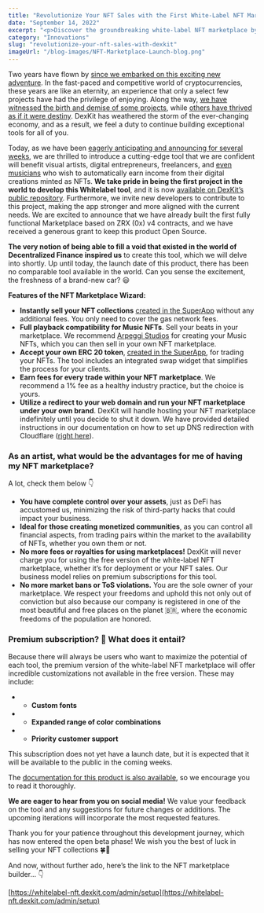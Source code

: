 ```yaml
---
title: "Revolutionize Your NFT Sales with the First White-Label NFT Marketplace by DexKit"
date: "September 14, 2022"
excerpt: "<p>Discover the groundbreaking white-label NFT marketplace by DexKit, offering artists, entrepreneurs, and musicians an unprecedented opportunity to monetize their digital creations. With unique features like instant selling, music playback compatibility, and seamless ERC-20 token integration, this cutting-edge tool empowers creators to take control of their assets and unlock new revenue streams. Explore the advantages of having your own NFT marketplace, free from fees and restrictions, and get ready to elevate your NFT sales to unprecedented heights. Don&#8217;t miss this exclusive opportunity to join the NFT revolution. Read our comprehensive documentation and start building your marketplace today</p> "
category: "Innovations"
slug: "revolutionize-your-nft-sales-with-dexkit"
imageUrl: "/blog-images/NFT-Marketplace-Launch-blog.png"
---
```


Two years have flown by [since we embarked on this exciting new adventure](https://www.youtube.com/watch?v=plcjq7ZZRC4). In the fast-paced and competitive world of cryptocurrencies, these years are like an eternity, an experience that only a select few projects have had the privilege of enjoying. Along the way, [we have witnessed the birth and demise of some projects](https://thebitcoinnews.com/abandoned-and-scam-projects-top-list-of-dead-cryptos-analysis/), while [others have thrived as if it were destiny](https://www.fool.com/investing/2022/06/24/why-polygon-is-soaring-today/). DexKit has weathered the storm of the ever-changing economy, and as a result, we feel a duty to continue building exceptional tools for all of you.

Today, as we have been [eagerly anticipating and announcing for several weeks](https://twitter.com/dexkit/status/1560642826131492865), we are thrilled to introduce a cutting-edge tool that we are confident will benefit visual artists, digital entrepreneurs, freelancers, and [even musicians](https://twitter.com/dexkit/status/1562767468334305280) who wish to automatically earn income from their digital creations minted as NFTs. **We take pride in being the first project in the world to develop this Whitelabel tool**, and it is now [available on DexKit’s public repository](https://github.com/DexKit/open-nft-marketplace/). Furthermore, we invite new developers to contribute to this project, making the app stronger and more aligned with the current needs. We are excited to announce that we have already built the first fully functional Marketplace based on ZRX (0x) v4 contracts, and we have received a generous grant to keep this product Open Source.

**The very notion of being able to fill a void that existed in the world of Decentralized Finance inspired us** to create this tool, which we will delve into shortly. Up until today, the launch date of this product, there has been no comparable tool available in the world. Can you sense the excitement, the freshness of a brand-new car? 😃

**Features of the NFT Marketplace Wizard:**

* **Instantly sell your NFT collections** [created in the SuperApp](https://app.dexkit.com/wizard/deploy/collection) without any additional fees. You only need to cover the gas network fees.
* **Full playback compatibility for Music NFTs**. Sell your beats in your marketplace. We recommend [Arpeggi Studios](https://arpeggi.io/) for creating your Music NFTs, which you can then sell in your own NFT marketplace.
* **Accept your own ERC 20 token**, [created in the SuperApp](https://app.dexkit.com/wizard/deploy/token), for trading your NFTs. The tool includes an integrated swap widget that simplifies the process for your clients.
* **Earn fees for every trade within your NFT marketplace**. We recommend a 1% fee as a healthy industry practice, but the choice is yours.
* **Utilize a redirect to your web domain and run your NFT marketplace under your own brand**. DexKit will handle hosting your NFT marketplace indefinitely until you decide to shut it down. We have provided detailed instructions in our documentation on how to set up DNS redirection with Cloudflare ([right here](https://docs.dexkit.com/defi-products/use-cases/for-entrepreneurs/custom-dswap#creating-your-cname-alias)).

### As an artist, what would be the advantages for me of having my NFT marketplace?

A lot, check them below 👇

* **You have complete control over your assets**, just as DeFi has accustomed us, minimizing the risk of third-party hacks that could impact your business.
* **Ideal for those creating monetized communities**, as you can control all financial aspects, from trading pairs within the market to the availability of NFTs, whether you own them or not.
* **No more fees or royalties for using marketplaces!** DexKit will never charge you for using the free version of the white-label NFT marketplace, whether it’s for deployment or your NFT sales. Our business model relies on premium subscriptions for this tool.
* **No more market bans or ToS violations.** You are the sole owner of your marketplace. We respect your freedoms and uphold this not only out of conviction but also because our company is registered in one of the most beautiful and free places on the planet 🇧🇷, where the economic freedoms of the population are honored.

### Premium subscription? 👀 What does it entail?

Because there will always be users who want to maximize the potential of each tool, the premium version of the white-label NFT marketplace will offer incredible customizations not available in the free version. These may include:

* * **Custom fonts**

* * **Expanded range of color combinations**

* * **Priority customer support**

This subscription does not yet have a launch date, but it is expected that it will be available to the public in the coming weeks.

The [documentation for this product is also available](https://docs.dexkit.com/defi-products/nft-marketplace/overview), so we encourage you to read it thoroughly.

**We are eager to hear from you on social media!** We value your feedback on the tool and any suggestions for future changes or additions. The upcoming iterations will incorporate the most requested features.

Thank you for your patience throughout this development journey, which has now entered the open beta phase! We wish you the best of luck in selling your NFT collections 🍀🤞

And now, without further ado, here’s the link to the NFT marketplace builder… 👇

[https://whitelabel-nft.dexkit.com/admin/setup](https://whitelabel-nft.dexkit.com/admin/setup)
